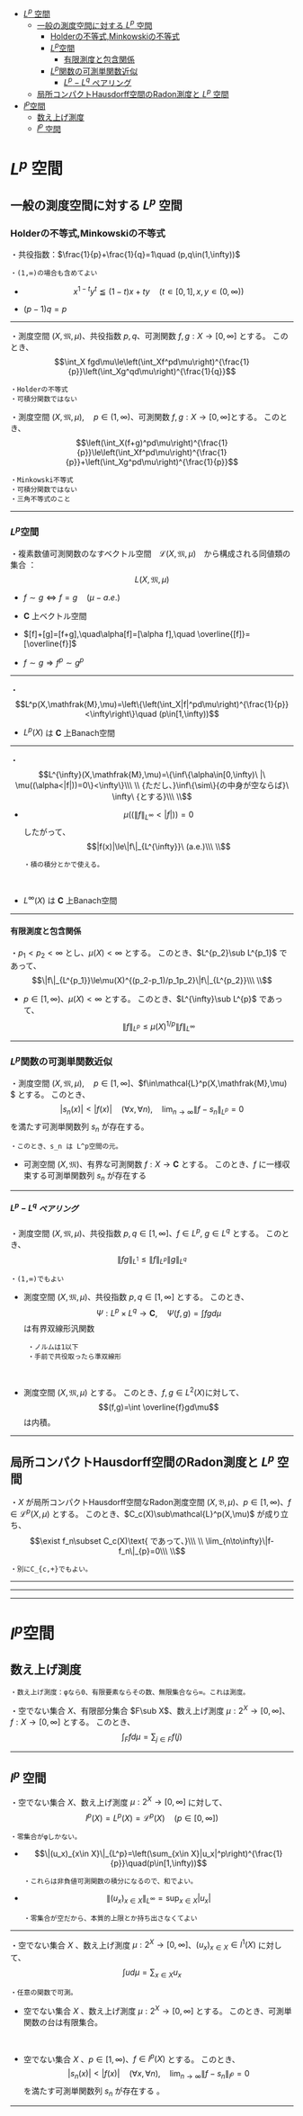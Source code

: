 
- [$L^p$ 空間](#lp-空間)
  - [一般の測度空間に対する $L^p$ 空間](#一般の測度空間に対する-lp-空間)
    - [Holderの不等式,Minkowskiの不等式](#holderの不等式minkowskiの不等式)
    - [$L^p$空間](#lp空間)
      - [有限測度と包含関係](#有限測度と包含関係)
    - [$L^p$関数の可測単関数近似](#lp関数の可測単関数近似)
        - [$L^p-L^q$ ペアリング](#lp-lq-ペアリング)
  - [局所コンパクトHausdorff空間のRadon測度と $L^p$ 空間](#局所コンパクトhausdorff空間のradon測度と-lp-空間)
- [$l^p$空間](#lp空間-1)
  - [数え上げ測度](#数え上げ測度)
  - [$l^p$ 空間](#lp-空間-1)



# $L^p$ 空間

## 一般の測度空間に対する $L^p$ 空間

### Holderの不等式,Minkowskiの不等式

 ・共役指数：$\frac{1}{p}+\frac{1}{q}=1\quad (p,q\in(1,\infty))$

    ・(1,∞)の場合も含めてよい

 - $$x^{1-t}y^t≦(1-t)x+ty \quad(t∊[0,1],x,y∊(0,∞))$$

 - $(p-1)q=p$

 ---

 ・測度空間 $(X,\mathfrak{M},\mu)$、共役指数 $p,q$、可測関数 $f,g:X\to[0,\infty]$ とする。
 このとき、$$\int_X fgd\mu\le\left(\int_Xf^pd\mu\right)^{\frac{1}{p}}\left(\int_Xg^qd\mu\right)^{\frac{1}{q}}$$

    ・Holderの不等式
    ・可積分関数ではない

 ・測度空間 $(X,\mathfrak{M},\mu),\quad p\in(1,\infty)$、可測関数 $f,g:X\to[0,\infty]$とする。
 このとき、$$\left(\int_X(f+g)^pd\mu\right)^{\frac{1}{p}}\le\left(\int_Xf^pd\mu\right)^{\frac{1}{p}}+\left(\int_Xg^pd\mu\right)^{\frac{1}{p}}$$ 

    ・Minkowski不等式
    ・可積分関数ではない
    ・三角不等式のこと

 ---

### $L^p$空間

・複素数値可測関数のなすベクトル空間　$\mathcal{L}(X,\mathfrak{M},\mu)$　から構成される同値類の集合 ：
 $$L(X,\mathfrak{M},\mu)$$

- $f\sim g\iff f=g \quad (\mu-a.e.)$

- $\bm{C}$ 上ベクトル空間
- $[f]+[g]=[f+g],\quad\alpha[f]=[\alpha f],\quad \overline{[f]}=[\overline{f}]$

- $f\sim g\Rightarrow f^p\sim g^p$

---

・$$L^p(X,\mathfrak{M},\mu)=\left\{\left(\int_X|f|^pd\mu\right)^{\frac{1}{p}}<\infty\right\}\quad (p\in[1,\infty))$$

- $L^p(X)$ は $\bm{C}$ 上Banach空間

---

・$$L^{\infty}(X,\mathfrak{M},\mu)=\{\inf\{\alpha\in[0,\infty)\ |\ \mu((\alpha<|f|))=0\}<\infty\}\\\ \\
{ただし、}\inf\{\sim\}{の中身が空ならば}\ \infty\ {とする}\\\ \\$$

- $$\mu((\|f\|_{L^{\infty}}<|f|))=0$$
したがって、$$|f(x)|\le\|f\|_{L^{\infty}}\ (a.e.)\\\ \\$$

      ・積の積分とかで使える。
<br>

- $L^∞(X)$ は $\bm{C}$ 上Banach空間
  
---

#### 有限測度と包含関係

・$p_1<p_2<\infty$ とし、$\mu(X)<\infty$ とする。
このとき、$L^{p_2}\sub L^{p_1}$ であって、
$$\|f\|_{L^{p_1}}\le\mu(X)^{(p_2-p_1)/p_1p_2}\|f\|_{L^{p_2}}\\\ \\$$

- $p\in[1,\infty)$、$\mu(X)<\infty$ とする。
このとき、$L^{\infty}\sub L^{p}$ であって、
$$\|f\|_{L^{p}}\le\mu(X)^{1/p}\|f\|_{L^{\infty}}$$

---

### $L^p$関数の可測単関数近似

・測度空間 $(X,\mathfrak{M},\mu),\quad p\in[1,\infty]$、$f\in\mathcal{L}^p(X,\mathfrak{M},\mu) $ とする。
このとき、$$|s_n(x)|<|f(x)|\quad(\forall x,\forall n),\quad\lim_{n\to\infty}\|f-s_n\|_{L^p}=0$$を満たす可測単関数列 $s_n$ が存在する。

    ・このとき、s_n は L^p空間の元。

- 可測空間 $(X,\mathfrak{M})$、有界な可測関数 $f:X\to\bm{C}$ とする。
このとき、$f$ に一様収束する可測単関数列 $s_n$ が存在する

 ---

##### $L^p-L^q$ ペアリング

・測度空間 $(X,\mathfrak{M},\mu)$、共役指数 $p,q\in[1,\infty]$、$f\in L^p,\ g\in L^q$ とする。
このとき、$$\|fg\|_{L^1}\le \|f\|_{L^p}\|g\|_{L^q}$$

    ・(1,∞)でもよい

- 測度空間 $(X,\mathfrak{M},\mu)$、共役指数 $p,q\in[1,\infty]$ とする。
 このとき、$$\Psi:L^p\times L^q\to\bm{C},\quad\Psi(f,g)=\int fgd\mu$$は有界双線形汎関数

       ・ノルムは1以下
       ・手前で共役取ったら準双線形

<br>

- 測度空間 $(X,\mathfrak{M},\mu)$ とする。
 このとき、$f,g\in L^2(X)$に対して、
 $$(f,g)=\int \overline{f}gd\mu$$は内積。

---

## 局所コンパクトHausdorff空間のRadon測度と $L^p$ 空間

・$X$ が局所コンパクトHausdorff空間なRadon測度空間 $(X,\mathfrak{B},\mu)$、$p\in[1,\infty)$、$f\in\mathcal{L}^p(X,\mu)$ とする。
このとき、$C_c(X)\sub\mathcal{L}^p(X,\mu)$ が成り立ち、
$$\exist f_n\subset C_c(X)\text{ であって、}\\\ \\
\lim_{n\to\infty}\|f-f_n\|_{p}=0\\\ \\$$

    ・別にC_{c,+}でもよい。

---
---
---

# $l^p$空間

## 数え上げ測度

    ・数え上げ測度：φなら0、有限要素ならその数、無限集合なら∞。これは測度。

・空でない集合 $X$、有限部分集合 $F\sub X$、数え上げ測度 $\mu:2^X\to[0,\infty]$、$f:X\to[0,\infty]$ とする。
このとき、$$\int_F fd\mu=\sum_{j\in F}f(j)$$

---

## $l^p$ 空間

・空でない集合 $X$、数え上げ測度 $\mu:2^X\to[0,\infty]$ に対して、
$$l^p(X)=L^p(X)=\mathcal{L}^p(X)\quad(p\in[0,\infty])$$

    ・零集合がφしかない。

- $$\|(u_x)_{x\in X}\|_{L^p}=\left(\sum_{x\in X}|u_x|^p\right)^{\frac{1}{p}}\quad(p\in[1,\infty))$$

      ・これらは非負値可測関数の積分になるので、和でよい。

- $$\|(u_x)_{x\in X}\|_{L^{\infty}}=\sup_{x\in X}|u_x|$$

      ・零集合が空だから、本質的上限とか持ち出さなくてよい
    
 ---

・空でない集合 $X$ 、数え上げ測度 $\mu:2^X\to[0,\infty]$、$(u_x)_{x\in X}\in l^1(X)$  に対して、
$$\int ud\mu=\sum_{x\in X}u_x$$

    ・任意の関数で可測。

- 空でない集合 $X$ 、数え上げ測度 $\mu:2^X\to[0,\infty]$ とする。
 このとき、可測単関数の台は有限集合。
 <br>

- 空でない集合 $X$ 、$p\in[1,\infty)$、$f\in l^p(X)$  とする。
 このとき、$$|s_n(x)|<|f(x)|\quad(\forall x,\forall n),\quad\lim_{n\to\infty}\|f-s_n\|_{l^p}=0$$を満たす可測単関数列 $s_n$ が存在する 。


---